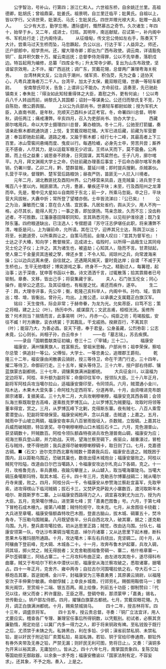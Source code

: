 <!-- { "loadSidebar": true } -->
　　公字智治，号补山，行第四；浙江仁和人。六世祖东桥，自余姚迁兰里。高祖德卿，妣胡氏；曾祖鼎渠，妣姜氏。祖景明，自兰里迁临平；妣黄氏。自祖以上，皆以字行。父讳世荣，妣湛氏、马氏；生妣吴氏。四世并赠光禄大夫，妣赠一品夫人。
　　公少有大志，勤学忘倦。遭际盛时，慨然慕古之奇节。久次诸生；年四十，始举于乡。又二年，成进士，归班。其明年，南巡献赋，召试第一，补内阁中书、军机处行走；迁内阁侍读。
　　从征缅甸，传文忠公倚如左右手，陈奏天下大计。尝乘马过天生桥而坠，马忽蹶起，负公以出，行达于军；人益异之。师还，迁户部郎中，视学贵州。还，擢大理寺卿；即出为广西布政使。调云南，详请豁免铜厂、盐井积欠数十万。擢云南巡抚；总督李侍尧得罪，公以不先举奏，落职戍边。特旨起用为编修，总纂「四库全书」；升太常寺少卿。复出为山东布政使，坚请留京效用，上不许。擢广西巡抚；调广东，赏戴花翎，总督两广兼理粤海关税务。
　　台湾林爽文反，公治兵于潮州，储军资、积刍茭，先为之备；适协天心，凡粤兵渡海者万二千人。台湾平，加太子太保，戴双眼花翎，世袭一等轻车都尉。
　　安南黎氏叩关，告急；上谓非公不能办。方命前往，适奏至，先已驰赴镇南关；奉朱批：『得汝如此知轻重得体之大臣，嘉慰之外，更有何谕』！公以粤兵八千人转战而前，纳黎氏入其国都；诏封一等谋勇公。公还归而黎氏复不竞，乃自陈劾，缴公爵舆服。
　　上以公为兵部尚书，世袭轻车都尉如故；授为军机大臣，入直南书房。是年秋，充顺天己酉科乡试正考官。冬，命署四川总督。明年秋，调任两江；痛戒漕弊。辛亥四月，召入为吏部尚书、协办大学士。
　　西藏廓尔喀用兵，命以大学士摄理四川总督，筹办粮饷。冬十二月，公驰至打箭鑪，奏请亲赴察木都疏通饷道；上悦，复赏戴双眼花翎。大军已进后藏，前藏为军营要道：奉旨即驰赴前藏。道路之难，又踰于察木都；经行七十二峰，其最高者上下三百里，冰山雪窖间悬绳而度、曳皮以行。每遇险巇，必身先士卒，劳苦共尝；厮养无不感奋，人尽其力，是以运载军粮无少迟误。王师从天而下，莫不震叠。公再踬，而上任之益重；诚思奋不顾身，日究国谋，其笃棐然也。壬子八月，廓尔喀平。九月，拜文渊阁大学士之命，仍驻前藏办理善后事宜；于后命办廓尔喀军务奏销，仍署川督。乙卯二月，黔、楚群苗叛，蔓延川境；即时提兵搜剿，杀贼甚伙。扎营于平块，督理黔、楚军营后路粮饷；昼夜严防，苗匪无一人拦入川境者。
　　元年二月，湖北教匪扰及酉阳州界。公乃移营来凤县，连克贼巢；进兵至于龙嘴百八十里以内，贼匪廓清。六月，惫甚，轝疾还平块；未至，行及酉阳州之龙潭而卒。先是，蜀中见大星如斗自南陨于东北；前一夕，所乘马忽毙。卒之日，平块营大风拔帐，大纛中折；常所登了望楼亦倒。士卒皆流涕曰：『公已矣』！
　　公之为治，廉敏而仁强；意在合人情、宜民事。凡居处省约，舆从灭少。用人不拘一格，必尽其长，能得人死力；一事之善，即加褒扬。笃亲念故，久而不忘；没齿称述者，不可胜数。江藩康基田降职同知，言其熟悉河务，以见衔护淮徐道；既乃复陟东藩。四府粮道缺出，已注选人；专摺题请『苏守汪志伊堪任此职，将来漕弊不清，唯臣是问』。上为辍前命，允所请。其在江宁，迎养其兄士达，陈舆卫以出；将至，长跪道旁，以所乘舆让之，自策马而前。金陵人叹曰：『宜其为督军也』！士达之子大椿，知向学；教督掖奖，迄成进士。临殁时，以所得一品廕生让其同母兄士伦之子仪；上许之。其为诸生也，被盗劫；心知其人，隐而不言。甘肃狱起，使人齎二千金量资其连被之孥，俾还乡里；不令人知。阅琼州之兵，向常渡海来操；公以边兵远离未便，自往就之。还遇飓风揭天，霎时竟达岸；自谓「不减于天生桥也」。生平无他嗜好；博奕游戏之事，终身不一为之。精勤过人，每篝镫，起治事；达于深夜，犹申答书函以十数。诗文洒洒千言，过辄散落；拾其霏屑者已号钜制。章奏、文移，皆出己手；将裒集藏于家。
　　夫人，石门张玉伦女；同心操作，能举公之遗忘。及其征缅也，有板屋之忧。甫还而疾作，遂卒。
　　生二子：舆，大理寺评事，先公卒；衡，乾隆己亥科举人，内阁中书。孙均、域，皆舆出；增、堉，皆衡出。曾孙元，均出。上推公遗，以承袭之支属籍正白旗汉军。
　　铭曰：天生俊伟，际会非常；于赫帝眷，为龙为光。允矣荩臣，曰笃不忘；策之将相，建之上公（叶）。扬历中外，威谋靡亢；文武吉甫，桓桓洸洸。奚修所致？何术则当？揣情而言，此事易明（叶）。丹赤一心，纯臣之坊；苟竭股肱，安往不臧！时方赓歌，衮衣绣裳；于其戡乱，干戈戚扬。揆厥百行，不离其宗（叶）；能容乃大，为善必昌。裒天下德，奉于君皇。公身虽藏，公烈弥彰；公志未竟，公心则长。尚相子孙，白云帝乡！
　　——右「墓志铭」，苏去疾撰。
　　——录自「国朝耆献类征初编」卷三十二（「宰辅」三十二）。
　　福康安
　　福康安，满州镶黄旗人，姓富察氏。曾祖米思翰，户部尚书；祖李荣保，察哈尔总管：俱追封一等公。父傅恒，大学士、一等忠勇公，追赠郡王爵衔。
　　乾隆三十二年，福安康由闲散袭云骑尉，授三等侍卫，命在干清门行走。三十四年，擢二等侍卫，命御前行走。三十五年，擢头等侍卫。三十六年，授户部右侍郎、镶蓝旗蒙古副都统。三十七年，调镶黄旗满洲副都统。
　　大兵征金川，以温福为定边将军，阿桂、丰升额为副将军；命齎印往军中，授领队大臣。三十八年正月，副将军阿桂兵攻当噶尔拉山，适福康安齎印至，令同领兵。六月，贼潜通小金川，陷木达，木果木大营失事；命阿桂为定西将军，分道再举。十月，由资哩进克布朗廓宗诸寨，复据美诺。三十九年二月，大兵攻喇穆喇穆，福康安克其西各碉；会领队海兰察既取登古高峰，遂乘胜克罗博瓦山。上以罗博瓦为贼要隘，攻取时将领等董率得宜，赏之。三月，从罗博瓦峰下北剿，克得斯东寨。夜有贼七、八百人乘雪雾潜登山，犯副将常禄保营。福康安闻枪声，念以兵援，击贼退；上嘉之。五月，贼雨中于山坡立两碉，福康安夜率兵八百冒雨毁垣入，杀数贼，立毁碉。上嘉其壮兵威而破贼胆，特旨褒奖。寻夺喇穆喇穆山口木城后石卡二。六月，克色淜普山，获坚碉数十，歼贼数百。阿桂令领队额森特夜进兵攻色淜普南山碉，福康安为应；视海兰察兵登山巅，并力助战。天明，望海兰察至碉下，疾驱众，越重濠过，冒枪石与贼持，使不得他顾；我兵遂得尽破喇穆喇穆碉卡，取日则了口。七月，克嘉德古碉。■〈石文〉逊尔克宗西北寨有贼数十潜袭我兵后，福康安击退之。贼既困于围内，且以距勒乌围近，恐破其巢也，数夜出侵木城炮台；福康安屡败之。阿桂以贼死守险隘，改道由日尔巴当噶路入；令福康安攻达尔札克山下各碉，克之。十一月，攻格鲁克古，率兵裹粮，夜踰沟攀崖上，从山罅入，取当噶海寨陡乌。当噶大碉压桑噶斯玛特，取其木城、石卡。四十年三月，克勒吉尔博寨战碉二；贼从噶尔丹寺来援，败之。四月，阿桂分兵一千，令福康安从参赞海兰察赴宜喜军，先取甲索，进攻得楞山下临河贼碉；拔石卡三，又焚萨克萨榖大小寨数百，渡河取斯年木咱尔、斯聂斯罗市二寨。上以福康安西路得力之人，调宜喜攻剿尤为出力，授为内大臣。五月，克荣噶尔博山，进至第七峰；赏「嘉勇巴图鲁」号。六月，于第七峰下冒枪石成木栅九，接第八峰麓；贼恃险拒守，攻未克。七月，从舍图往卡绕截；大兵进至章噶，福康安偕额森特攻巴木图，登直古脑山，拔木城、碉寨五十，焚冷角寺，下压勒乌围贼巢。八月既望夜半，分兵自西北攻入，破其寨，据之；遂克勒乌围。九月，整兵直攻噶拉依。初从达思里正路；贼觉，改由达乌围。分队七，福康安领第一队，夺达沙布果碉当噶克底、绰尔丹诸寨；又从达思里下起木栅，断科思果木与雅玛朋所通路。十月，攻达噶木；率左右兵绕出，克坚碉二。闰十月，从阿穰曲下登前峰，克大碉、木城各二十。十一月，攻奔布鲁木护起寨，兵攻入碉，洞其垣，掷火焚之，贼无得脱者；又克舍勒图祖鲁旁碉一、寨二，格什格章寨一，萨尔歪碉寨三，阿结占寨二。十二月攻科布曲正梁，由左进攻其炮卡，遂尽得科布曲寨，贼又于布哈尔下积木中潜伏以拒，福康安从海兰察攻破之，悉取诸寨，据噶占。四十一年正月，克舍齐、雍中两寺；自拉古尔河围噶拉依之右，夺大石卡二；移炮击其寨，首逆就缚。金川平，封福康安为三等嘉勇男；其原袭云骑尉，以福隆安次子丰伸果尔敏袭。命献俘馘；上幸良乡城南，行郊劳礼。赐御用鞍辔马一；御紫光阁饮，至赏缎十二端、银五百两。阁上绘像，列前五十功臣；御制赞曰：『代兄以往，继父而奋；矜许廑励，王臣之荩。登碉夺砦，那须蒙甲；「嘉勇」锡名，世传勳业』。转户部左侍郎。四月，擢镶白旗蒙古都统。七月，赏戴双眼花翎。九月，调正白旗满洲都统。十月，赐紫禁城骑马。
　　四十二年，授吉林将军。四十三年，调盛京将军。
　　四十五年，授云贵总督。寻奏：『铜厂立法宜详，用人尤要应实。稽查各厂专理、兼理官任事后所得铜数，以凭甄别。初试者，必察其贪廉勤惰，用定劝惩；以冀厂内多一得力之人，即于将来铜政有裨。至私钱毁于既行之后，尤须禁于未铸之先。私铸黑白，利在多铅、少铜；滇省前禁私铜、未禁私铅，是以奸民于附近铅厂卖鬻私铅，易滋私铸。若铅、铜于官给印券通商，额铅外有券外夹带及无券之铅，严禁无漏；则奸民无利可图，势将日止』。又奏：『滇铜多为开釆以裕其源，无庸加价』。皆从之。四十六年七月，南掌国贡象四，复陈交趾等国劫掠无御敌器，以余象一求予炮；福康安檄谕以「国家法制有定，不容妄求」，还其象，不予之炮。奏入，上是之。
